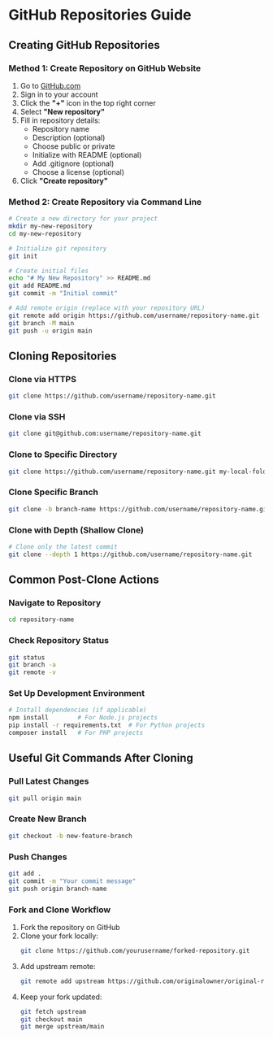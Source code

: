 # GitHub Repositories Guide

## Creating GitHub Repositories

### Method 1: Create Repository on GitHub Website
1. Go to [GitHub.com](https://github.com)
2. Sign in to your account
3. Click the **"+"** icon in the top right corner
4. Select **"New repository"**
5. Fill in repository details:
   - Repository name
   - Description (optional)
   - Choose public or private
   - Initialize with README (optional)
   - Add .gitignore (optional)
   - Choose a license (optional)
6. Click **"Create repository"**

### Method 2: Create Repository via Command Line
```bash
# Create a new directory for your project
mkdir my-new-repository
cd my-new-repository

# Initialize git repository
git init

# Create initial files
echo "# My New Repository" >> README.md
git add README.md
git commit -m "Initial commit"

# Add remote origin (replace with your repository URL)
git remote add origin https://github.com/username/repository-name.git
git branch -M main
git push -u origin main
```

## Cloning Repositories

### Clone via HTTPS
```bash
git clone https://github.com/username/repository-name.git
```

### Clone via SSH
```bash
git clone git@github.com:username/repository-name.git
```

### Clone to Specific Directory
```bash
git clone https://github.com/username/repository-name.git my-local-folder
```

### Clone Specific Branch
```bash
git clone -b branch-name https://github.com/username/repository-name.git
```

### Clone with Depth (Shallow Clone)
```bash
# Clone only the latest commit
git clone --depth 1 https://github.com/username/repository-name.git
```

## Common Post-Clone Actions

### Navigate to Repository
```bash
cd repository-name
```

### Check Repository Status
```bash
git status
git branch -a
git remote -v
```

### Set Up Development Environment
```bash
# Install dependencies (if applicable)
npm install        # For Node.js projects
pip install -r requirements.txt  # For Python projects
composer install   # For PHP projects
```

## Useful Git Commands After Cloning

### Pull Latest Changes
```bash
git pull origin main
```

### Create New Branch
```bash
git checkout -b new-feature-branch
```

### Push Changes
```bash
git add .
git commit -m "Your commit message"
git push origin branch-name
```

### Fork and Clone Workflow
1. Fork the repository on GitHub
2. Clone your fork locally:
   ```bash
   git clone https://github.com/yourusername/forked-repository.git
   ```
3. Add upstream remote:
   ```bash
   git remote add upstream https://github.com/originalowner/original-repository.git
   ```
4. Keep your fork updated:
   ```bash
   git fetch upstream
   git checkout main
   git merge upstream/main
   ```